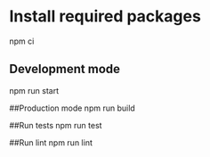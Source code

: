 # Install required packages

npm ci

## Development mode

npm run start

##Production mode
npm run build

##Run tests
npm run test

##Run lint
npm run lint
